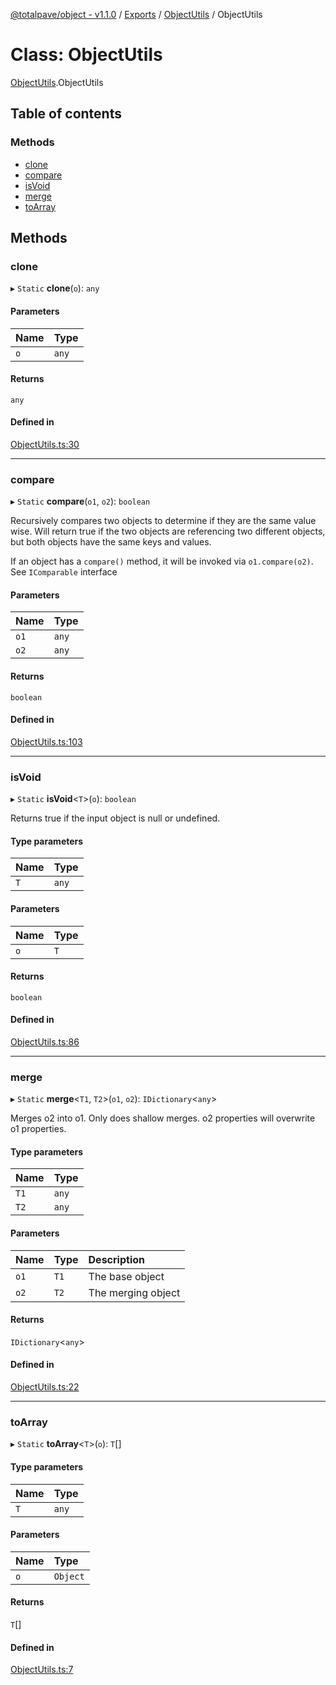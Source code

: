[@totalpave/object - v1.1.0](../README.md) / [Exports](../modules.md) / [ObjectUtils](../modules/ObjectUtils.md) / ObjectUtils

# Class: ObjectUtils

[ObjectUtils](../modules/ObjectUtils.md).ObjectUtils

## Table of contents

### Methods

- [clone](ObjectUtils.ObjectUtils-1.md#clone)
- [compare](ObjectUtils.ObjectUtils-1.md#compare)
- [isVoid](ObjectUtils.ObjectUtils-1.md#isvoid)
- [merge](ObjectUtils.ObjectUtils-1.md#merge)
- [toArray](ObjectUtils.ObjectUtils-1.md#toarray)

## Methods

### clone

▸ `Static` **clone**(`o`): `any`

#### Parameters

| Name | Type |
| :------ | :------ |
| `o` | `any` |

#### Returns

`any`

#### Defined in

[ObjectUtils.ts:30](https://github.com/totalpave/object/blob/539a0d4/src/ObjectUtils.ts#L30)

___

### compare

▸ `Static` **compare**(`o1`, `o2`): `boolean`

Recursively compares two objects to determine if they are the same
value wise. Will return true if the two objects
are referencing two different objects, but both
objects have the same keys and values.

If an object has a `compare()` method, it will be invoked via
`o1.compare(o2)`. See `IComparable` interface

#### Parameters

| Name | Type |
| :------ | :------ |
| `o1` | `any` |
| `o2` | `any` |

#### Returns

`boolean`

#### Defined in

[ObjectUtils.ts:103](https://github.com/totalpave/object/blob/539a0d4/src/ObjectUtils.ts#L103)

___

### isVoid

▸ `Static` **isVoid**<`T`\>(`o`): `boolean`

Returns true if the input object is null or undefined.

#### Type parameters

| Name | Type |
| :------ | :------ |
| `T` | `any` |

#### Parameters

| Name | Type |
| :------ | :------ |
| `o` | `T` |

#### Returns

`boolean`

#### Defined in

[ObjectUtils.ts:86](https://github.com/totalpave/object/blob/539a0d4/src/ObjectUtils.ts#L86)

___

### merge

▸ `Static` **merge**<`T1`, `T2`\>(`o1`, `o2`): `IDictionary`<`any`\>

Merges o2 into o1. Only does shallow merges.
o2 properties will overwrite o1 properties.

#### Type parameters

| Name | Type |
| :------ | :------ |
| `T1` | `any` |
| `T2` | `any` |

#### Parameters

| Name | Type | Description |
| :------ | :------ | :------ |
| `o1` | `T1` | The base object |
| `o2` | `T2` | The merging object |

#### Returns

`IDictionary`<`any`\>

#### Defined in

[ObjectUtils.ts:22](https://github.com/totalpave/object/blob/539a0d4/src/ObjectUtils.ts#L22)

___

### toArray

▸ `Static` **toArray**<`T`\>(`o`): `T`[]

#### Type parameters

| Name | Type |
| :------ | :------ |
| `T` | `any` |

#### Parameters

| Name | Type |
| :------ | :------ |
| `o` | `Object` |

#### Returns

`T`[]

#### Defined in

[ObjectUtils.ts:7](https://github.com/totalpave/object/blob/539a0d4/src/ObjectUtils.ts#L7)
